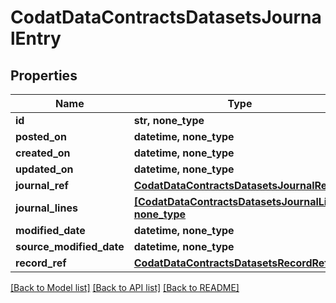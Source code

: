 # CodatDataContractsDatasetsJournalEntry


## Properties
Name | Type | Description | Notes
------------ | ------------- | ------------- | -------------
**id** | **str, none_type** |  | [optional] 
**posted_on** | **datetime, none_type** |  | [optional] 
**created_on** | **datetime, none_type** |  | [optional] 
**updated_on** | **datetime, none_type** |  | [optional] 
**journal_ref** | [**CodatDataContractsDatasetsJournalRef**](CodatDataContractsDatasetsJournalRef.md) |  | [optional] 
**journal_lines** | [**[CodatDataContractsDatasetsJournalLine], none_type**](CodatDataContractsDatasetsJournalLine.md) |  | [optional] 
**modified_date** | **datetime, none_type** |  | [optional] 
**source_modified_date** | **datetime, none_type** |  | [optional] 
**record_ref** | [**CodatDataContractsDatasetsRecordRef**](CodatDataContractsDatasetsRecordRef.md) |  | [optional] 

[[Back to Model list]](../README.md#documentation-for-models) [[Back to API list]](../README.md#documentation-for-api-endpoints) [[Back to README]](../README.md)


